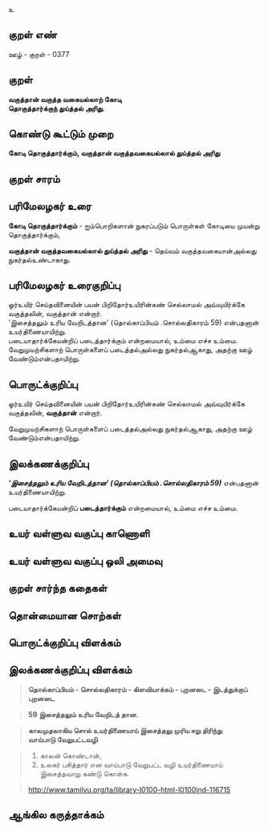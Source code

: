 உ

## குறள் எண் 

ஊழ் - குறள் - 0377  

## குறள் 

**வகுத்தான் வகுத்த வகையல்லாற் கோடி  
தொகுத்தார்க்குந் துய்த்தல் அரிது.**

## கொண்டு கூட்டும் முறை

**கோடி தொகுத்தார்க்கும், வகுத்தான் வகுத்தவகையல்லால் துய்த்தல் அரிது**

## குறள் சாரம் 


## பரிமேலழகர் உரை

**கோடி தொகுத்தார்க்கும்** - ஐம்பொறிகளான் நுகரப்படும் பொருள்கள் கோடியை முயன்று தொகுத்தார்க்கும்,  

**வகுத்தான் வகுத்தவகையல்லால் துய்த்தல் அரிது** - தெய்வம் வகுத்தவகையான்அல்லது நுகர்தல்உண்டாகாது.   

## பரிமேலழகர் உரைகுறிப்பு   

ஓர்உயிர் செய்தவினையின் பயன் பிறிதோர்உயிரின்கண் செல்லாமல் அவ்வுயிர்க்கே வகுத்தலின், வகுத்தான் என்றார்.  
'இசைத்தலும் உரிய வேறிடத்தான' (தொல்காப்பியம் .சொல்லதிகாரம்  59) என்பதனான் உயர்திணையாயிற்று.  
படையாதார்க்கேயன்றிப் படைத்தார்க்கும் என்றமையால், உம்மை எச்ச உம்மை.  
வேறுமுயற்சிகளாற் பொருள்களைப் படைத்தல்அல்லது நுகர்தல்ஆகாது, அதற்கு ஊழ் வேண்டும்என்பதாயிற்று.  

## பொருட்க்குறிப்பு 

ஓர்உயிர் செய்தவினையின் பயன் பிறிதோர்உயிரின்கண் செல்லாமல் அவ்வுயிர்க்கே வகுத்தலின், **வகுத்தான்** என்றார்.   

வேறுமுயற்சிகளாற் பொருள்களைப் படைத்தல்அல்லது நுகர்தல்ஆகாது, அதற்கு ஊழ் வேண்டும்என்பதாயிற்று.    

## இலக்கணக்குறிப்பு  

_**'இசைத்தலும் உரிய வேறிடத்தான' (தொல்காப்பியம் .சொல்லதிகாரம்  59)**_ என்பதனான் உயர்திணையாயிற்று.  

படையாதார்க்கேயன்றிப் **படைத்தார்க்கும்** என்றமையால், உம்மை எச்ச உம்மை.    

## உயர் வள்ளுவ வகுப்பு காணொளி


## உயர் வள்ளுவ வகுப்பு ஒலி அமைவு 

 
## குறள் சார்ந்த கதைகள் 


## தொன்மையான சொற்கள்


## பொருட்க்குறிப்பு விளக்கம்


## இலக்கணக்குறிப்பு விளக்கம்

>**தொல்காப்பியம் - சொல்லதிகாரம் - கிளவியாக்கம் - புறனடை - இடத்துக்குப் புறனடை**  

>**59	இசைத்தலும் உரிய வேறிடத் தான.**  

>**காலமுதலாகிய சொல் உயர்திணையாய் இசைத்தலு முரிய ஈறு திரிந்து  
வாய்பாடு வேறுபட்டவழி**  

>1. காலன் கொண்டான்,  
>2. உலகர் பசித்தார் என வாய்பாடு வேறுபட்ட வழி உயர்திணையாய் இசைத்தவாறு கண்டு கொள்க.  

>http://www.tamilvu.org/ta/library-l0100-html-l0100ind-116715

## ஆங்கில கருத்தாக்கம் 


